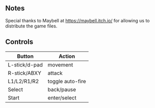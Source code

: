 
## Notes

Special thanks to Maybell at https://maybell.itch.io/ for allowing us to distribute the game files.

## Controls

|Button| Action |
|--|--|
| L-stick/d-pad| movement  |
| R-stick/ABXY| attack |
| L1/L2/R1/R2 | toggle auto-fire
| Select| back/pause |
| Start| enter/select |